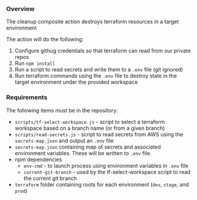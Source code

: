 ### Overview

The cleanup composite action destroys terraform resources in a target environment

The action will do the following:

1. Configure githug credentials so that terraform can read from our private repos
2. Run `npm install`
3. Run a script to read secrets and write them to a `.env` file (git ignored)
4. Run terraform commands using the `.env` file to destroy state in the target environment under the provided workspace

### Requirements

The following items must be in the repository:

* `scripts/tf-select-workspace.js` - script to select a terraform workspace based on a branch name (or from a given branch)
* `scripts/read-secrets.js` - script to read secrets from AWS using the `secrets-map.json` and output an `.env` file
* `secrets-map.json` containing map of secrets and associated environment variables. These will be written to `.env` file.
* npm dependencies
  * `env-cmd` - to launch process using environment variables in `.env` file
  * `current-git-branch` - used by the tf-select-workspace script to read the current git branch
* `terraform` folder containing roots for each environment (`dev`, `stage`, and `prod`)
